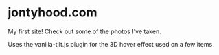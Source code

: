 # jontyhood.com
My first site! Check out some of the photos I've taken.


Uses the vanilla-tilt.js plugin for the 3D hover effect used on a few items
